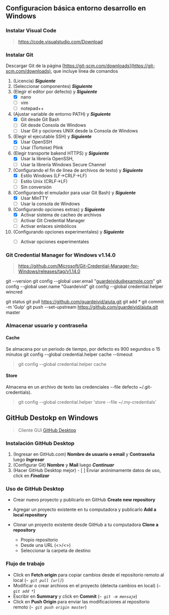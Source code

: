 ## Configuracion básica entorno desarrollo en Windows

### Instalar Visual Code

> https://code.visualstudio.com/Download

### Instalar Git
Descargar Git de la página [https://git-scm.com/downloads](https://git-scm.com/downloads), que incluye línea de comandos

1. (Licencia) ***Siguiente***
2. (Seleccionar componentes) ***Siguiente***
3. (Elegir el editor por defecto) y ***Siguiente***
	- [x] nano
	- [ ] vim
	- [ ] notepad++
4. (Ajustar variable de entorno PATH) y ***Siguiente***
	- [x] Git desde Git Bash
	- [ ] Git desde Consola de Windows
	- [ ] Usar Git y opciones UNIX desde la Consola de Windows  
5. (Elegir el ejecutable SSH) y ***Siguiente***
	- [x] Usar OpenSSH 
	- [ ] Usar (Tortoise) Plink
6. (Elegir transporte bakend HTTPS) y ***Siguiente***
	- [x] Usar la librería OpenSSH,
	- [ ] Usar la librería Windows Secure Channel
7. (Configurando el fin de línea de archivos de texto) y ***Siguiente***
	- [x] Estilo Windows (LF->CRLF->LF) 
	- [ ] Estilo Unix (CRLF->LF)
	- [ ] Sin conversión
8. (Configurando el emulador para usar Git Bash) y ***Siguiente***
	- [x] Usar MinTTY
	- [ ] Usar la consola de Windows
9. (Configurando opciones extras) y ***Siguiente***
	- [x] Activar sistema de cacheo de archivos
	- [ ] Activar Git Credential Manager
	- [ ] Activar enlaces simbólicos
10. (Configurando opciones experimentales) y ***Siguiente***
	- [ ] Activar opciones experimentales 


### Git Credential Manager for Windows v1.14.0

> https://github.com/Microsoft/Git-Credential-Manager-for-Windows/releases/tag/v1.14.0


git --version
git config --global user.email "guardeividu@example.com"
git config --global user.name "Guardeivid"
git config --global credential.helper wincred

git status
git pull https://github.com/guardeivid/aiuta.git
git add *
git commit -m 'Gulp'
git push --set-upstream https://github.com/guardeivid/aiuta.git master

### Almacenar usuario y contraseña

#### Cache
Se almacena por un periodo de tiempo, por defecto es 900 segundos o 15 minutos
git config --global credential.helper cache --timeout <seconds>
> git config --global credential.helper cache

#### Store
Almacena en un archivo de texto las credenciales
--file <path> defecto ~/.git-credentials).
> git config --global credential.helper 'store --file ~/.my-credentials'



## GitHub Destokp en Windows

> Cliente GUI [GitHub Desktop](http://windows.github.com)


### Instalación GitHub Desktop

1. (Ingresar en GitHub.com) **Nombre de usuario o email** y **Contraseña** luego ***Ingresar***
2. (Configurar Git) **Nombre** y **Mail** luego ***Continuar***
3. (Hacer GitHub Desktop mejor) - [ ] Enviar anónimamente datos de uso, click en ***Finalizar***

### Uso de GitHub Desktop

* Crear nuevo proyecto y publicarlo en GitHub **Create new repository**
* Agregar un proyecto existente en tu computadora y publicarlo **Add a local repository**
* Clonar un proyecto existente desde GitHub a tu computadora **Clone a repository**
  
  * Propio repositorio
  * Desde una URL (<<username>>/<<repository>>)
  
  - Seleccionar la carpeta de destino
  
### Flujo de trabajo

* Click en **Fetch origin** para copiar cambios desde el repositorio remoto al local (*`~ git pull [url]`*)
* Modificar o crear archivos en el proyecto (detecta cambios en local) (*`~ git add *`*)
* Escribir en **Summary** y click en **Commit** (*`~ git -m mensaje`*)
* Click en **Push Origin** para enviar las modificaciones al repositorio remoto (*`~ git push origin master`*)